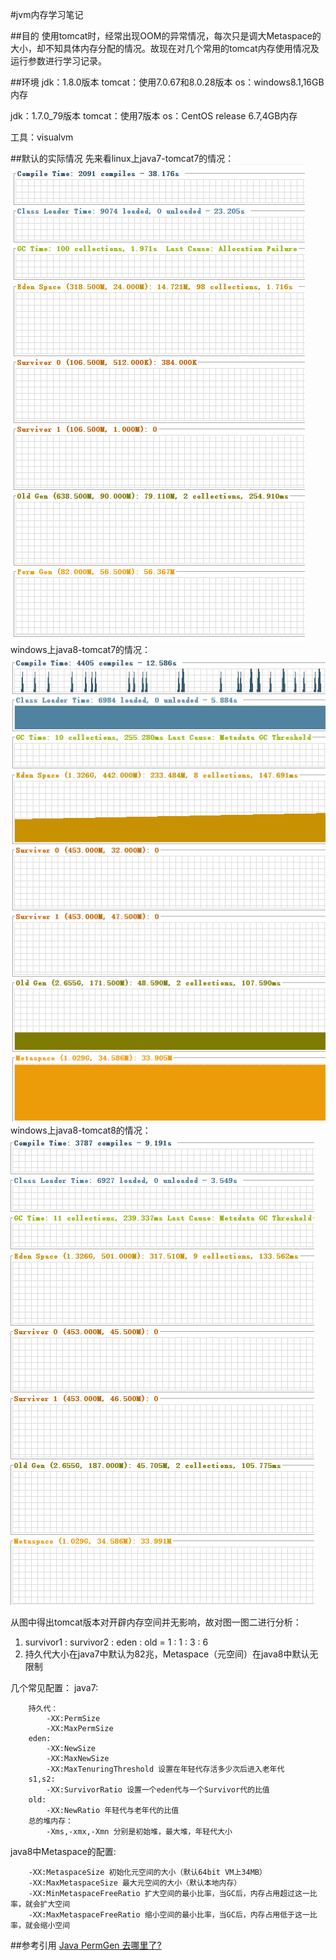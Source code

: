 #jvm内存学习笔记

##目的
使用tomcat时，经常出现OOM的异常情况，每次只是调大Metaspace的大小，却不知具体内存分配的情况。故现在对几个常用的tomcat内存使用情况及运行参数进行学习记录。

##环境
jdk：1.8.0版本
tomcat：使用7.0.67和8.0.28版本
os：windows8.1,16GB内存

jdk：1.7.0_79版本
tomcat：使用7版本
os：CentOS release 6.7,4GB内存

工具：visualvm

##默认的实际情况
先来看linux上java7-tomcat7的情况：
![jvm大小-java7-tomcat7](../../img/jvm大小-java7-tomcat7.png)
windows上java8-tomcat7的情况：
![jvm大小-java8-tomcat7](../../img/jvm大小-java8-tomcat7.png)
windows上java8-tomcat8的情况：
![jvm大小-java8-tomcat8](../../img/jvm大小-java8-tomcat8.png)

从图中得出tomcat版本对开辟内存空间并无影响，故对图一图二进行分析：

1. survivor1 : survivor2 : eden : old = 1 : 1 : 3 : 6
2. 持久代大小在java7中默认为82兆，Metaspace（元空间）在java8中默认无限制

几个常见配置：
java7:
``` plain
    持久代：
        -XX:PermSize
        -XX:MaxPermSize
    eden:
        -XX:NewSize
        -XX:MaxNewSize
        -XX:MaxTenuringThreshold 设置在年轻代存活多少次后进入老年代
    s1,s2:
        -XX:SurvivorRatio 设置一个eden代与一个Survivor代的比值
    old:
        -XX:NewRatio 年轻代与老年代的比值
    总的堆内存：
        -Xms,-xmx,-Xmn 分别是初始堆，最大堆，年轻代大小
```

java8中Metaspace的配置:
``` plain
    -XX:MetaspaceSize 初始化元空间的大小（默认64bit VM上34MB）
    -XX:MaxMetaspaceSize 最大元空间的大小（默认本地内存）
    -XX:MinMetaspaceFreeRatio 扩大空间的最小比率，当GC后，内存占用超过这一比率，就会扩大空间
    -XX:MaxMetaspaceFreeRatio 缩小空间的最小比率，当GC后，内存占用低于这一比率，就会缩小空间
```

##参考引用
[Java PermGen 去哪里了?](http://ifeve.com/java-permgen-removed/)